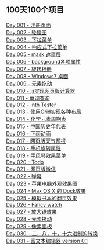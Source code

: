 ## 100天100个项目

[Day 001 - 注册页面](day100/day001.html)  
[Day 002 - 轮播图](day100/day002.html)  
[Day 003 - 下拉菜单](day100/day003.html)  
[Day 004 - 响应式下拉菜单](day100/day004.html)  
[Day 005 - mask 遮罩层](day100/day005.html)  
[Day 006 - background各项属性](day100/day006.html)  
[Day 007 - 旋转相册](day100/day007.html)  
[Day 008 - Windows7 桌面](day100/day008.html)  
[Day 009 - 元素拖动](day100/day009.html)  
[Day 010 - js实现网页版计算器](day100/day010.html)  
[Day 011 - 单词查询](day100/day011.html)  
[Day 012 - :nth Tester](day100/day012.html)  
[Day 013 - 使用Grid实现各种布局](day100/day013.html)  
[Day 014 - 化学元素周期表](day100/day014.html)  
[Day 015 - 中国历史年代表](day100/day015.html)  
[Day 016 - 下雨动画](day100/day016.html)  
[Day 017 - 网页版天气预报](day100/day017.html)  
[Day 018 - 手机旋转属性](day100/day018.html)  
[Day 019 - 手风琴效果菜单](day100/day019.html)  
[Day 020 - Todo]()  
[Day 021 - 网页版微信]()  
[Day 022 - 弹幕]()  
[Day 023 - 苹果电脑外观效果图](day100/day023.html)  
[Day 024 - Max OS X 的 Dock效果]()  
[Day 025 - 模拟书本的翻页效果]()  
[Day 026 - Fancy watch](day100/day026.html)  
[Day 027 - 放大镜效果]()  
[Day 028 - 元素拖动]()  
[Day 029 - 像素画板](day100/day029.html)  
[Day 030 - 二，八，十，十六进制的转换](day100/day030.html)  
[Day 031 - 富文本编辑器 version 0.1](day100/day031.html)  
